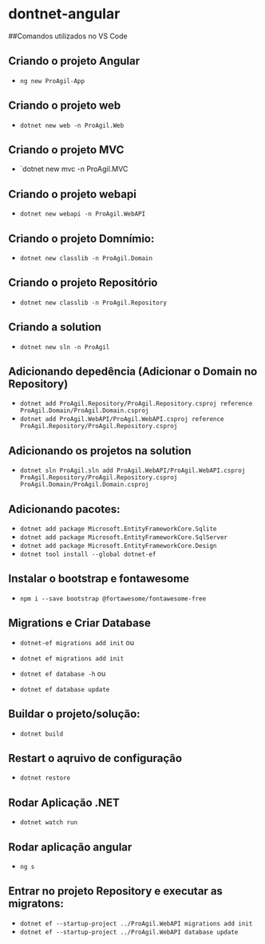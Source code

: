 # dontnet-angular

##Comandos utilizados no VS Code

## Criando o projeto Angular
* `ng new ProAgil-App`

## Criando o projeto web
* `dotnet new web -n ProAgil.Web`

## Criando o projeto MVC
* `dotnet new mvc -n ProAgil.MVC

## Criando o projeto webapi
* `dotnet new webapi -n ProAgil.WebAPI`

## Criando o projeto Domnímio: 
* `dotnet new classlib -n ProAgil.Domain`

## Criando o projeto Repositório
* `dotnet new classlib -n ProAgil.Repository`

## Criando a solution
* `dotnet new sln -n ProAgil`

## Adicionando depedência (Adicionar o Domain no Repository)
* `dotnet add ProAgil.Repository/ProAgil.Repository.csproj reference ProAgil.Domain/ProAgil.Domain.csproj`
* `dotnet add ProAgil.WebAPI/ProAgil.WebAPI.csproj reference ProAgil.Repository/ProAgil.Repository.csproj`

## Adicionando os projetos na solution
* `dotnet sln ProAgil.sln add ProAgil.WebAPI/ProAgil.WebAPI.csproj ProAgil.Repository/ProAgil.Repository.csproj ProAgil.Domain/ProAgil.Domain.csproj`

## Adicionando pacotes:
* `dotnet add package Microsoft.EntityFrameworkCore.Sqlite`
* `dotnet add package Microsoft.EntityFrameworkCore.SqlServer`
* `dotnet add package Microsoft.EntityFrameworkCore.Design`
* `dotnet tool install --global dotnet-ef`

## Instalar o bootstrap e fontawesome
* `npm i --save bootstrap @fortawesome/fontawesome-free`

## Migrations e Criar Database
* `dotnet-ef migrations add init`
    ou
* `dotnet ef migrations add init`

* `dotnet ef database -h`
    ou
* `dotnet ef database update`

## Buildar o projeto/solução:
* `dotnet build`
## Restart o aqruivo de configuração
* `dotnet restore`
## Rodar Aplicação .NET
* `dotnet watch run`
## Rodar aplicação angular
* `ng s`

## Entrar no projeto Repository e executar as migratons:
* `dotnet ef --startup-project ../ProAgil.WebAPI migrations add init`
* `dotnet ef --startup-project ../ProAgil.WebAPI database update`



